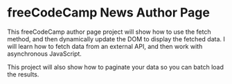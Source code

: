 # freeCodeCamp News Author Page

This freeCodeCamp author page project will show how to use the fetch method, and then dynamically update the DOM to display the fetched data. I will learn how to fetch data from an external API, and then work with asynchronous JavaScript.

This project will also show how to paginate your data so you can batch load the results.
